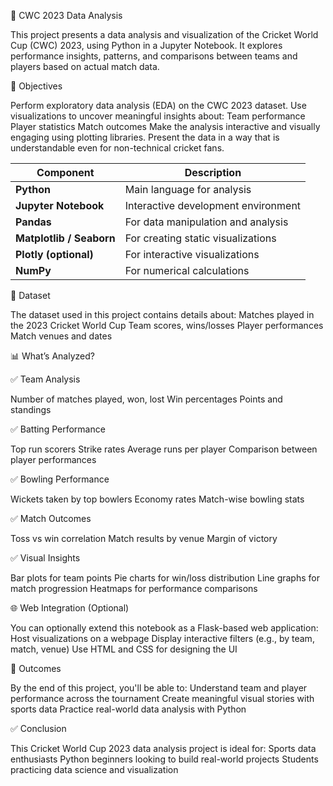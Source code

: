 🏏 CWC 2023 Data Analysis

This project presents a data analysis and visualization of the Cricket World Cup (CWC) 2023, using Python in a Jupyter Notebook. It explores performance insights, patterns, and comparisons between teams and players based on actual match data.

📌 Objectives

Perform exploratory data analysis (EDA) on the CWC 2023 dataset.
Use visualizations to uncover meaningful insights about:
Team performance
Player statistics
Match outcomes
Make the analysis interactive and visually engaging using plotting libraries.
Present the data in a way that is understandable even for non-technical cricket fans.


| Component                | Description                         |
| ------------------------ | ----------------------------------- |
| **Python**               | Main language for analysis          |
| **Jupyter Notebook**     | Interactive development environment |
| **Pandas**               | For data manipulation and analysis  |
| **Matplotlib / Seaborn** | For creating static visualizations  |
| **Plotly (optional)**    | For interactive visualizations      |
| **NumPy**                | For numerical calculations          |

📁 Dataset

The dataset used in this project contains details about:
Matches played in the 2023 Cricket World Cup
Team scores, wins/losses
Player performances
Match venues and dates

📊 What’s Analyzed?

✅ Team Analysis

Number of matches played, won, lost
Win percentages
Points and standings

✅ Batting Performance

Top run scorers
Strike rates
Average runs per player
Comparison between player performances

✅ Bowling Performance

Wickets taken by top bowlers
Economy rates
Match-wise bowling stats

✅ Match Outcomes

Toss vs win correlation
Match results by venue
Margin of victory

✅ Visual Insights

Bar plots for team points
Pie charts for win/loss distribution
Line graphs for match progression
Heatmaps for performance comparisons

🌐 Web Integration (Optional)

You can optionally extend this notebook as a Flask-based web application:
Host visualizations on a webpage
Display interactive filters (e.g., by team, match, venue)
Use HTML and CSS for designing the UI

📌 Outcomes

By the end of this project, you'll be able to:
Understand team and player performance across the tournament
Create meaningful visual stories with sports data
Practice real-world data analysis with Python

✅ Conclusion

This Cricket World Cup 2023 data analysis project is ideal for:
Sports data enthusiasts
Python beginners looking to build real-world projects
Students practicing data science and visualization
